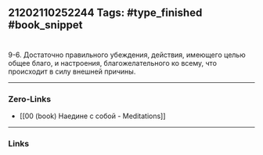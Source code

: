21202110252244
Tags: #type_finished #book_snippet 
---
# 

 9-6. Достаточно правильного убеждения, действия, имеющего целью общее благо, и настроения, благожелательного ко всему, что происходит в силу внешней причины. 

---
### Zero-Links
 - [[00 (book) Наедине с собой - Meditations]]
---
### Links
